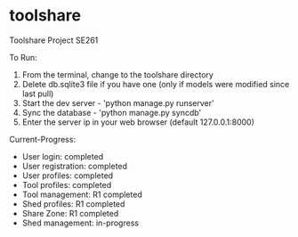 toolshare
=========

Toolshare Project SE261

To Run:

1. From the terminal, change to the toolshare directory
2. Delete db.sqlite3 file if you have one (only if models were modified since last pull)
2. Start the dev server - 'python manage.py runserver'
3. Sync the database - 'python manage.py syncdb'
4. Enter the server ip in your web browser (default 127.0.0.1:8000) 


Current-Progress:
- User login: completed
- User registration: completed
- User profiles: completed
- Tool profiles: completed
- Tool management: R1 completed
- Shed profiles: R1 completed
- Share Zone: R1 completed 
- Shed management: in-progress
